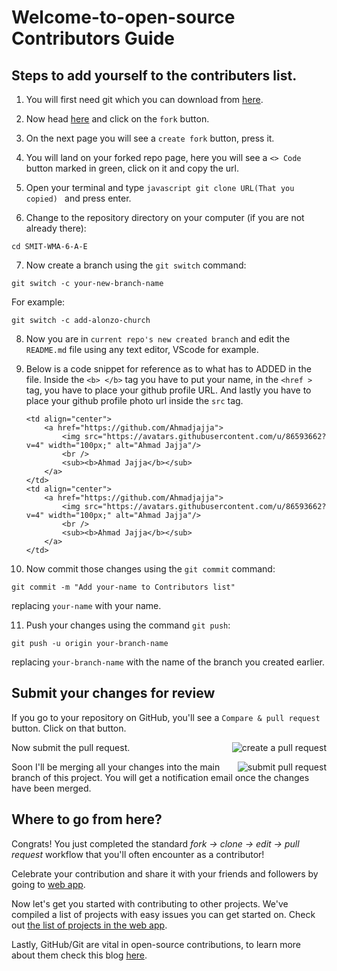 # Welcome-to-open-source Contributors Guide

## Steps to add yourself to the contributers list.

1) You will first need git which you can download from [here](https://git-scm.com/downloads).

2) Now head [here](https://github.com/Ahmadjajja/SMIT-WMA-6-A-E) and click on the `fork` button.

3) On the next page you will see a `create fork` button, press it.

4) You will land on your forked repo page, here you will see a `<> Code` button marked in green, click on it and copy the url.

5) Open your terminal and type ```javascript git clone URL(That you copied) ``` and press enter.

6) Change to the repository directory on your computer (if you are not already there):

```
cd SMIT-WMA-6-A-E
```

7) Now create a branch using the `git switch` command:

```
git switch -c your-new-branch-name
```

For example:

```
git switch -c add-alonzo-church
```

8) Now you are in `current repo's new created branch` and edit the `README.md` file using any text editor, VScode for example.

9) Below is a code snippet for reference as to what has to ADDED in the file. Inside the `<b> </b>` tag you have to put your name, in the `<href >` tag, you have to place your github profile URL. And lastly you have to place your github profile photo url inside the `src` tag.

    ```
    <td align="center">
        <a href="https://github.com/Ahmadjajja">
            <img src="https://avatars.githubusercontent.com/u/86593662?v=4" width="100px;" alt="Ahmad Jajja"/>
            <br />
            <sub><b>Ahmad Jajja</b></sub>
        </a>
    </td>
    <td align="center">
        <a href="https://github.com/Ahmadjajja">
            <img src="https://avatars.githubusercontent.com/u/86593662?v=4" width="100px;" alt="Ahmad Jajja"/>
            <br />
            <sub><b>Ahmad Jajja</b></sub>
        </a>
    </td>
    ```

10) Now commit those changes using the `git commit` command:

```
git commit -m "Add your-name to Contributors list"
```

replacing `your-name` with your name.

11) Push your changes using the command `git push`:

```
git push -u origin your-branch-name
```

replacing `your-branch-name` with the name of the branch you created earlier.

## Submit your changes for review

If you go to your repository on GitHub, you'll see a `Compare & pull request` button. Click on that button.

<img style="float: right;" src="https://firstcontributions.github.io/assets/Readme/compare-and-pull.png" alt="create a pull request" />

Now submit the pull request.

<img style="float: right;" src="https://firstcontributions.github.io/assets/Readme/submit-pull-request.png" alt="submit pull request" />

Soon I'll be merging all your changes into the main branch of this project. You will get a notification email once the changes have been merged.

## Where to go from here?

Congrats! You just completed the standard _fork -> clone -> edit -> pull request_ workflow that you'll often encounter as a contributor!

Celebrate your contribution and share it with your friends and followers by going to [web app](https://firstcontributions.github.io/#social-share).


Now let's get you started with contributing to other projects. We've compiled a list of projects with easy issues you can get started on. Check out [the list of projects in the web app](https://firstcontributions.github.io/#project-list).



Lastly, GitHub/Git are vital in open-source contributions, to learn more about them check this blog [here](https://dragon2002.hashnode.dev/git-and-github-must-know-guide#heading-setting-up-github).
